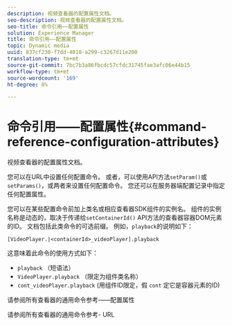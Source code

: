 ```yaml
---
description: 视频查看器的配置属性文档。
seo-description: 视频查看器的配置属性文档。
seo-title: 命令引用——配置属性
solution: Experience Manager
title: 命令引用——配置属性
topic: Dynamic media
uuid: 837cf230-f7dd-4010-a299-c3267d11e200
translation-type: tm+mt
source-git-commit: 7bc7b3a86fbcdc57cfdc31745fae3afc06e44b15
workflow-type: tm+mt
source-wordcount: '169'
ht-degree: 0%

---
```



# 命令引用——配置属性{#command-reference-configuration-attributes}

视频查看器的配置属性文档。

您可以在URL中设置任何配置命令。 或者，可以使用API方法`setParam()`或`setParams()`，或两者来设置任何配置命令。 您还可以在服务器端配置记录中指定任何配置属性。

您可以在某些配置命令前加上类名或相应查看器SDK组件的实例名。 组件的实例名称是动态的，取决于传递给`setContainerId()` API方法的查看器容器DOM元素的ID。 文档包括此类命令的可选前缀。 例如，`playback`的说明如下：

```
[VideoPlayer.|<containerId>_videoPlayer].playback
```

这意味着此命令的使用方式如下：

* `playback` （短语法）
* `VideoPlayer.playback` （限定为组件类名称）
* `cont_videoPlayer.playback` (用组件ID限定，假 `cont` 定它是容器元素的ID)

请参阅所有查看器的通用命令参考——配置属性[](../../../r-html5-viewer-20-cmdref-configattrib/r-html5-viewer-20-cmdref-configattrib.md#concept-850e0f2c49b949deb7cfbfd330d329bd)

请参阅所有查看器的通用命令参考- URL[](../../../c-html5-viewer-20-cmdref-url/c-html5-viewer-20-cmdref-url.md#concept-9b337f349b7b406b8c33c7ee96b3e226)

